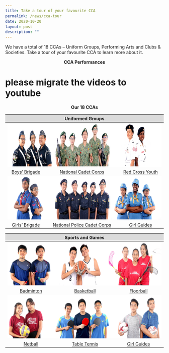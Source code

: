 ```yaml
---
title: Take a tour of your favourite CCA
permalink: /news/cca-tour
date: 2020-10-20
layout: post
description: ""
---
```

We have a total of 18 CCAs – Uniform Groups, Performing Arts and Clubs & Societies. Take a tour of your favourite CCA to learn more about it. 

<p style="text-align: center;"> <strong>CCA Performances </strong></p>

# please migrate the videos to youtube
<p style="text-align: center;"> <strong>Our 18 CCAs </strong></p>

<table>
<thead>
  <tr>
    <th style="text-align: center; background-color: #dbdbdb" colspan="3">Uniformed Groups</th>
  </tr>
</thead>
<tbody>
  <tr>
    <td colspan="3"><img src="/images/CCA%20Tour/UniformGroup1.png" alt="Uniformgroup1" width="720" height="138"></td>
  </tr>
  <tr>
    <td style="text-align: center;" ><a href="/student-development/CO-CURRICULAR-ACTIVITIES-CCA/boys-brigade/" target = "_blank" >Boys’ Brigade</a></td>
    <td style="text-align: center;" ><a href="/student-development/CO-CURRICULAR-ACTIVITIES-CCA/national-cadet-corps/" target = "_blank">National Cadet Corps</a></td>
    <td style="text-align: center;"><a href="/student-development/CO-CURRICULAR-ACTIVITIES-CCA/red-cross-youth/" target = "_blank">Red Cross Youth</a></td>
  </tr>
  <tr>
    <td colspan="3"><img src="/images/CCA%20Tour/UniformGroup2.png" alt="Uniformgroup2" width="720" height="137"></td>
  </tr>
  <tr>
    <td style="text-align: center;"><a href="/student-development/CO-CURRICULAR-ACTIVITIES-CCA/girls-brigade/" target = "_blank">Girls’ Brigade</a></td>
    <td style="text-align: center;"><a href="/student-development/CO-CURRICULAR-ACTIVITIES-CCA/national-police-cadet-corps/" target = "_blank">National Police Cadet Corps</a></td>
    <td style="text-align: center;"><a href="/student-development/CO-CURRICULAR-ACTIVITIES-CCA/girl-guides/" target = "_blank">Girl Guides</a></td>
  </tr>
</tbody>
</table>


<table>
<thead>
  <tr>
    <th style="text-align: center; background-color: #dbdbdb" colspan="3">Sports and Games</th>
  </tr>
</thead>
<tbody>
  <tr>
    <td colspan="3"><img src="/images/CCA%20Tour/SportsGames1.png" alt="sportsgames1" width="720" height="138"></td>
  </tr>
  <tr>
    <td style="text-align: center;" ><a href="/student-development/CO-CURRICULAR-ACTIVITIES-CCA/badminton/" target = "_blank" >Badminton</a></td>
    <td style="text-align: center;" ><a href="/student-development/CO-CURRICULAR-ACTIVITIES-CCA/Basketball/" target = "_blank">Basketball</a></td>
    <td style="text-align: center"><a href="/student-development/CO-CURRICULAR-ACTIVITIES-CCA/floorball/" target = "_blank">Floorball</a></td>
  </tr>
  <tr>
    <td colspan="3"><img src="/images/CCA%20Tour/SportsGames2.png" alt="sportsgames2" width="720" height="137"></td>
  </tr>
  <tr>
    <td style="text-align: center;"><a href="/student-development/CO-CURRICULAR-ACTIVITIES-CCA/netball/" target = "_blank">Netball</a></td>
    <td style="text-align: center;"><a href="/student-development/CO-CURRICULAR-ACTIVITIES-CCA/table-tennis/" target = "_blank">Table Tennis</a></td>
    <td style="text-align: center;"><a href="/student-development/CO-CURRICULAR-ACTIVITIES-CCA/girl-guides/" target = "_blank">Girl Guides</a></td>
  </tr>
</tbody>
</table>